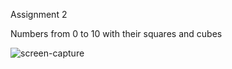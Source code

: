 Assignment 2

Numbers from 0 to 10 with their squares and cubes

![screen-capture](https://user-images.githubusercontent.com/67597010/117263036-7c99f700-ae6f-11eb-95d8-3d783c27d390.gif)
